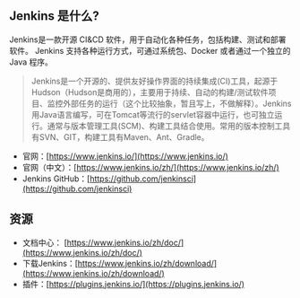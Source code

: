 ## Jenkins 是什么?
Jenkins是一款开源 CI&CD 软件，用于自动化各种任务，包括构建、测试和部署软件。
Jenkins 支持各种运行方式，可通过系统包、Docker 或者通过一个独立的 Java 程序。
> Jenkins是一个开源的、提供友好操作界面的持续集成(CI)工具，起源于Hudson（Hudson是商用的），主要用于持续、自动的构建/测试软件项目、监控外部任务的运行（这个比较抽象，暂且写上，不做解释）。Jenkins用Java语言编写，可在Tomcat等流行的servlet容器中运行，也可独立运行。通常与版本管理工具(SCM)、构建工具结合使用。常用的版本控制工具有SVN、GIT，构建工具有Maven、Ant、Gradle。
- 官网：[https://www.jenkins.io/](https://www.jenkins.io/)
- 官网（中文）：[https://www.jenkins.io/zh/](https://www.jenkins.io/zh/)
- Jenkins GitHub：[https://github.com/jenkinsci](https://github.com/jenkinsci)

## 资源
- 文档中心： [https://www.jenkins.io/zh/doc/](https://www.jenkins.io/zh/doc/)
- 下载Jenkins：[https://www.jenkins.io/zh/download/](https://www.jenkins.io/zh/download/)
- 插件：[https://plugins.jenkins.io/](https://plugins.jenkins.io/)